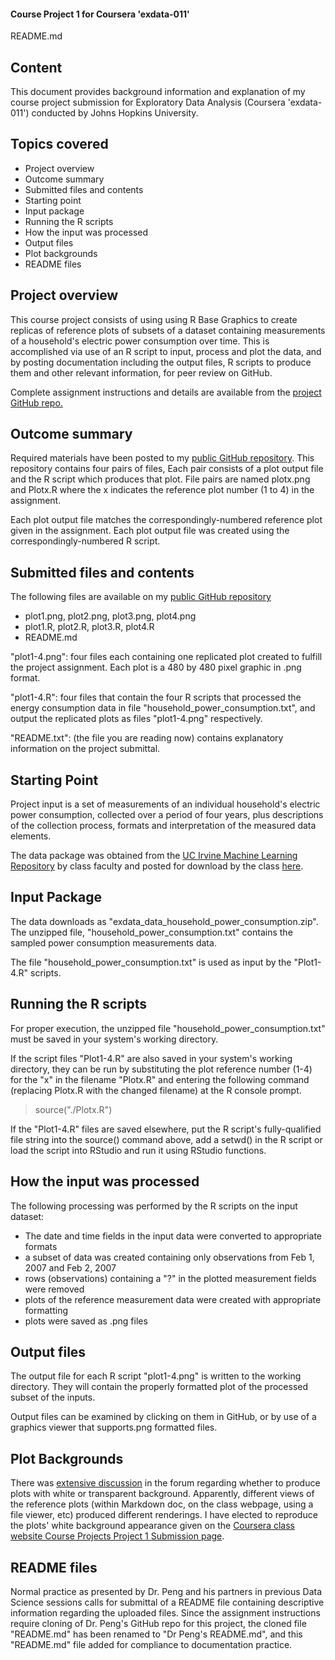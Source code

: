 ####  Course Project 1 for Coursera 'exdata-011'  
README.md


Content
----------
This document provides background information and explanation of my course project submission for Exploratory Data Analysis (Coursera 'exdata-011') conducted by Johns Hopkins University.

Topics covered  
----------
- Project overview  
- Outcome summary  
- Submitted files and contents  
- Starting point
- Input package  
- Running the R scripts
- How the input was processed  
- Output files
- Plot backgrounds
- README files


Project overview
----------
This course project consists of using using R Base Graphics to create replicas of reference plots of subsets of a dataset containing measurements of a household's electric power consumption over time. This is accomplished via use of an R script to input, process and plot the data, and by posting documentation including the output files, R scripts to produce them and other relevant information, for peer review on GitHub.

Complete assignment instructions and details are available from the [project GitHub repo.](https://github.com/rdpeng/ExData_Plotting1)


Outcome summary
---------
Required materials have been posted to my [public GitHub repository](https://github.com/rricce01/EDACourseProject1). This repository contains four pairs of files, Each pair consists of a plot output file and the R script which produces that plot. File pairs are named plotx.png and Plotx.R where the x indicates the reference plot number (1 to 4) in the assignment. 

Each plot output file matches the correspondingly-numbered reference plot given in the assignment. Each plot output file was created using the correspondingly-numbered R script. 


Submitted files and contents  
----------
The following files are available on my [public GitHub repository](https://github.com/rricce01/EDACourseProject1)

- plot1.png, plot2.png, plot3.png, plot4.png  
- plot1.R, plot2.R, plot3.R, plot4.R  
- README.md  

"plot1-4.png": four files each containing one replicated plot created to fulfill the project assignment. Each plot is a 480 by 480 pixel graphic in .png format.  

"plot1-4.R": four files that contain the four R scripts that processed the energy consumption data in file "household_power_consumption.txt", and output the replicated plots as files "plot1-4.png" respectively.  

"README.txt": (the file you are reading now) contains explanatory information on the project submittal.


Starting Point
----------
Project input is a set of measurements of an individual household's electric power consumption, collected over a period of four years, plus descriptions of the collection process, formats and interpretation of the measured data elements.

The data package was obtained from the [UC Irvine Machine Learning Repository](http://archive.ics.uci.edu/ml/index.html) by class faculty and posted for download by the class [here](https://github.com/rdpeng/ExData_Plotting1). 


Input Package
----------
The data downloads as "exdata_data_household_power_consumption.zip". The unzipped file, "household_power_consumption.txt" contains the sampled power consumption measurements data. 

The file "household_power_consumption.txt" is used as input by the "Plot1-4.R" scripts. 


Running the R scripts  
----------
For proper execution, the unzipped file "household_power_consumption.txt" must be saved in your system's working directory.

If the script files "Plot1-4.R" are also saved in your system's working directory, they can be run by substituting the plot reference number (1-4) for the "x" in the filename "Plotx.R" and entering the following command (replacing Plotx.R with the changed filename) at the R console prompt.
>    source("./Plotx.R")

If the "Plot1-4.R" files are saved elsewhere, put the R script's fully-qualified file string into the source() command above, add a setwd() in the R script or load the script into RStudio and run it using RStudio functions. 


How the input was processed  
----------  
The following processing was performed by the R scripts on the input dataset:
- The date and time fields in the input data were converted to appropriate formats  
- a subset of data was created containing only observations from Feb 1, 2007 and Feb 2, 2007
- rows (observations) containing a "?" in the plotted measurement fields were removed
- plots of the reference measurement data were created with appropriate formatting
- plots were saved as .png files


Output files
----------
The output file for each R script "plot1-4.png" is written to the working directory. They will contain the properly formatted plot of the processed subset of the inputs.
 
Output files can be examined by clicking on them in GitHub, or by use of a graphics viewer that supports.png formatted files.


Plot Backgrounds
-----------
There was [extensive discussion](https://class.coursera.org/exdata-011/forum/thread?thread_id=24) in the forum regarding whether to produce plots with white or transparent background. Apparently, different views of the reference plots (within Markdown doc, on the class webpage, using a file viewer, etc) produced different renderings. I have elected to reproduce the plots' white background appearance given on the [Coursera class website Course Projects Project 1 Submission page](https://class.coursera.org/exdata-011/human_grading/view/courses/973505/assessments/3/submissions). 


README files
-----------
Normal practice as presented by Dr. Peng and his partners in previous Data Science sessions calls for submittal of a README file containing descriptive information regarding the uploaded files. Since the assignment instructions require cloning of Dr. Peng's GitHub repo for this project, the cloned file "README.md" has been renamed to "Dr Peng's README.md", and this "README.md" file added for compliance to documentation practice.
